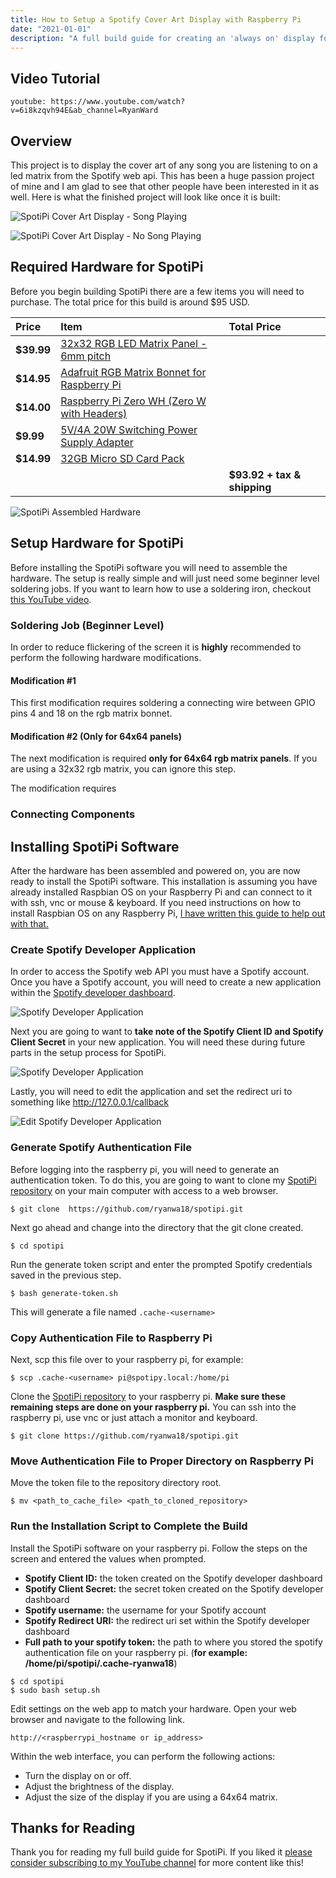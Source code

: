 ```yaml
---
title: How to Setup a Spotify Cover Art Display with Raspberry Pi
date: "2021-01-01"
description: "A full build guide for creating an 'always on' display for showing the cover art of any song playing on your Spotify account. This build uses a raspberry pi zero and a led matrix by Adafruit."
---
```

## Video Tutorial

`youtube: https://www.youtube.com/watch?v=6i8kzqvh94E&ab_channel=RyanWard`

## Overview
This project is to display the cover art of any song you are listening to on a led matrix from the Spotify web api. This has been a huge passion project of mine and I am glad to see that other people have been interested in it as well. Here is what the finished project will look like once it is built:

![SpotiPi Cover Art Display - Song Playing](./final_product.jpg)

![SpotiPi Cover Art Display - No Song Playing](./final_product_2.jpg)

## Required Hardware for SpotiPi
Before you begin building SpotiPi there are a few items you will need to purchase. The total price for this build is around $95 USD.

| Price      | Item                                         | Total Price                                                                                  |
| :--------- | :------------------------------------------- | :------------------------------------------------------------------- |
| **$39.99** | [32x32 RGB LED Matrix Panel - 6mm pitch](https://www.adafruit.com/product/1484)       |                             |
| **$14.95** | [Adafruit RGB Matrix Bonnet for Raspberry Pi](https://www.adafruit.com/product/3211)  |                             |
| **$14.00** | [Raspberry Pi Zero WH (Zero W with Headers)](https://www.adafruit.com/product/3708)   |                             |
| **$9.99**  | [5V/4A 20W Switching Power Supply Adapter](https://www.amazon.com/gp/product/B01N4HYWAM/ref=ppx_yo_dt_b_asin_title_o05_s00?ie=UTF8&psc=1)     |                             |
| **$14.99** | [32GB Micro SD Card Pack](https://www.amazon.com/PNY-Elite-microSDHC-Memory-3-Pack/dp/B07YXJM282/ref=sr_1_18?crid=3GICE52988A25&dchild=1&keywords=micro+sd+card&qid=1609606176&s=electronics&sprefix=micro+%2Celectronics%2C201&sr=1-18)                      |                             |
|            |                                              | **$93.92 + tax & shipping** |

![SpotiPi Assembled Hardware](./spotipi_hardware_assembled.jpg)

## Setup Hardware for SpotiPi
Before installing the SpotiPi software you will need to assemble the hardware. The setup is really simple and will just need some beginner level soldering jobs. If you want to learn how to use a soldering iron, checkout [this YouTube video](https://www.youtube.com/watch?v=oqV2xU1fee8&ab_channel=electronhacks).

### Soldering Job (Beginner Level)
In order to reduce flickering of the screen it is **highly** recommended to perform the following hardware modifications.

#### Modification #1

This first modification requires soldering a connecting wire between GPIO pins 4 and 18 on the rgb matrix bonnet.

#### Modification #2 (Only for 64x64 panels)

The next modification is required **only for 64x64 rgb matrix panels**. If you are using a 32x32 rgb matrix, you can ignore this step.

The modification requires 

### Connecting Components

## Installing SpotiPi Software
After the hardware has been assembled and powered on, you are now ready to install the SpotiPi software. This installation is assuming you have already installed Raspbian OS on your Raspberry Pi and can connect to it with ssh, vnc or mouse & keyboard. If you need instructions on how to install Raspbian OS on any Raspberry Pi, [I have written this guide to help out with that.](https://ryanwardtech.com/guides/how-to-install-raspbian-on-sd-card-mac/)

### Create Spotify Developer Application
In order to access the Spotify web API you must have a Spotify account. Once you have a Spotify account, you will need to create a new application within the [Spotify developer dashboard](https://developer.spotify.com/dashboard/applications).

![Spotify Developer Application](./spotipi_developer_create.png)

Next you are going to want to **take note of the Spotify Client ID and Spotify Client Secret** in your new application. You will need these during future parts in the setup process for SpotiPi.

![Spotify Developer Application](./spotipi_developer_secrets.png)

Lastly, you will need to edit the application and set the redirect uri to something like http://127.0.0.1/callback 

![Edit Spotify Developer Application](./spotipi_developer_edit.png)

### Generate Spotify Authentication File

Before logging into the raspberry pi, you will need to generate an authentication token. To do this, you are going to want to clone my [SpotiPi repository](https://github.com/ryanwa18/spotipi) on your main computer with access to a web browser.

```
$ git clone  https://github.com/ryanwa18/spotipi.git
```

Next go ahead and change into the directory that the git clone created.

```
$ cd spotipi
```

Run the generate token script and enter the prompted Spotify credentials saved in the previous step.

```
$ bash generate-token.sh
```

This will generate a file named `.cache-<username>`

### Copy Authentication File to Raspberry Pi

Next, scp this file over to your raspberry pi, for example:

```
$ scp .cache-<username> pi@spotipy.local:/home/pi
```

Clone the [SpotiPi repository](https://github.com/ryanwa18/spotipi) to your raspberry pi. **Make sure these remaining steps are done on your raspberry pi.** You can ssh into the raspberry pi, use vnc or just attach a monitor and keyboard.

```
$ git clone https://github.com/ryanwa18/spotipi.git
```

### Move Authentication File to Proper Directory on Raspberry Pi

Move the token file to the repository directory root.

```
$ mv <path_to_cache_file> <path_to_cloned_repository>
```

### Run the Installation Script to Complete the Build

Install the SpotiPi software on your raspberry pi. Follow the steps on the screen and entered the values when prompted.

* **Spotify Client ID:** the token created on the Spotify developer dashboard
* **Spotify Client Secret:** the secret token created on the Spotify developer dashboard
* **Spotify username:** the username for your Spotify account
* **Spotify Redirect URI:** the redirect uri set within the Spotify developer dashboard
* **Full path to your spotify token:** the path to where you stored the spotify authentication file on your raspberry pi. (**for example: /home/pi/spotipi/.cache-ryanwa18**)

```
$ cd spotipi
$ sudo bash setup.sh
```

Edit settings on the web app to match your hardware. Open your web browser and navigate to the following link.

```
http://<raspberrypi_hostname or ip_address>
```

Within the web interface, you can perform the following actions:
* Turn the display on or off.
* Adjust the brightness of the display.
* Adjust the size of the display if you are using a 64x64 matrix.

## Thanks for Reading
Thank you for reading my full build guide for SpotiPi. If you liked it [please consider subscribing to my YouTube channel](https://www.youtube.com/channel/UCv09vbalH7G--ILCkG3l28Q?sub_confirmation=1) for more content like this!
